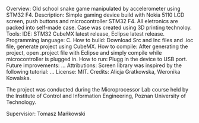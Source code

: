 Overview:
	Old school snake game manipulated by accelerometer using STM32 F4. 
Description:
	Simple gaming device build with Nokia 5110 LCD screen, push buttons and microcontroller STM32 F4. All eletronics are packed into self-made case. Case was created using 3D printing technoloy.
Tools:
	IDE: STM32 CubeMX latest release, Eclipse latest release.
	Programming language: C.
How to build:
	Download Src and Inc files and .ioc file, generate project using CubeMX.
How to compile:
	After generating the project, open .project file with Eclipse and simply compile while microcontroller is plugged in.
How to run:
	Plugg in the device to USB port.
Future improvements:
	...
Attributions:
	Screen library was inspired by the following tutorial:
	...
License:
	MIT.
Credits:
	Alicja Gratkowska, Weronika Kowalska.

The project was conducted during the Microprocessor Lab course held by the Institute of Control and Information Engineering, Poznan University of Technology.

Supervisior: Tomasz Mańkowski
